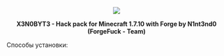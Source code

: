 <p align="center">
  <img src="https://github.com/N1nt4nd0/Xenobyte/blob/master/logo.png">
</p>

<p align="center"><b>X3N0BYT3 - Hack pack for Minecraft 1.7.10 with Forge by N1nt3nd0 (ForgeFuck - Team)</b></p>

Способы установки:
    

